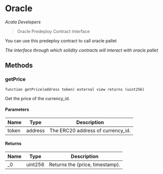 # Oracle

*Acala Developers*

> Oracle Predeploy Contract Interface

You can use this predeploy contract to call oracle pallet

*The interface through which solidity contracts will interact with oracle pallet*

## Methods

### getPrice

```solidity
function getPrice(address token) external view returns (uint256)
```

Get the price of the currency_id.



#### Parameters

| Name | Type | Description |
|---|---|---|
| token | address | The ERC20 address of currency_id. |

#### Returns

| Name | Type | Description |
|---|---|---|
| _0 | uint256 | Returns the (price, timestamp). |




